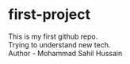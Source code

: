 # first-project
This is my first github repo. <br>
Trying to understand new tech. <br>
Author - Mohammad Sahil Hussain <br>
